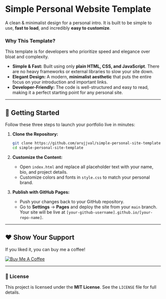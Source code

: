 # Simple Personal Website Template

A clean & minimalist design for a personal intro. It is built to be simple to use, **fast to load**, and incredibly **easy to customize**.

### Why This Template?

This template is for developers who prioritize speed and elegance over bloat and complexity.

* **Simple & Fast:** Built using only **plain HTML, CSS, and JavaScript**. There are no heavy frameworks or external libraries to slow your site down.
* **Elegant Design:** A modern, **minimalist aesthetic** that puts the entire focus on your introduction and important links.
* **Developer-Friendly:** The code is well-structured and easy to read, making it a perfect starting point for any personal site.

---

## 🚀 Getting Started

Follow these three steps to launch your portfolio live in minutes:

1.  **Clone the Repository:**
    ```bash
    git clone https://github.com/arujjval/simple-personal-site-template.git
    cd simple-personal-site-template
    ```

2.  **Customize the Content:**
    * Open `index.html` and replace all placeholder text with your name, bio, and project details.
    * Customize colors and fonts in `style.css` to match your personal brand.

3.  **Publish with GitHub Pages:**
    * Push your changes back to your GitHub repository.
    * Go to **Settings** $\rightarrow$ **Pages** and deploy the site from your `main` branch. Your site will be live at `[your-github-username].github.io/[your-repo-name]`.

---

## ❤️ Show Your Support

If you liked it, you can buy me a coffee!

[![Buy Me A Coffee](https://img.buymeacoffee.com/button-api/?text=Buy%20me%20a%20coffee&emoji=&slug=arujjval&button_colour=FFDD00&font_colour=000000&font_family=Lato&outline_colour=000000&coffee_colour=ffffff)](https://www.buymeacoffee.com/arujjval)

---

### 📄 License

This project is licensed under the **MIT License**. See the `LICENSE` file for full details.
